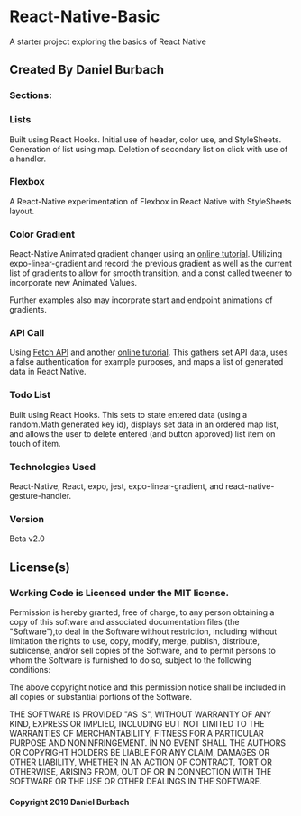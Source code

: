 # React-Native-Basic
A starter project exploring the basics of React Native

## Created By Daniel Burbach

### Sections:

### Lists
Built using React Hooks. Initial use of header, color use, and StyleSheets. Generation of list using map. Deletion of secondary list on click with use of a handler.

### Flexbox
A React-Native experimentation of Flexbox in React Native with StyleSheets layout.

### Color Gradient
React-Native Animated gradient changer using an [online tutorial](https://medium.com/@GroundControl/animating-gradients-in-react-native-8853dbd97d02). Utilizing expo-linear-gradient and record the previous gradient as well as the current list of gradients to allow for smooth transition, and a const called tweener to incorporate new Animated Values. 

Further examples also may incorprate start and endpoint animations of gradients.

### API Call
Using [Fetch API](https://facebook.github.io/react-native/docs/network) and another [online tutorial](https://www.youtube.com/watch?v=1yJu_4RkaIc). This gathers set API data, uses a false authentication for example purposes, and maps a list of generated data in React Native.

### Todo List
Built using React Hooks. This sets to state entered data (using a random.Math generated key id), displays set data in an ordered map list, and allows the user to delete entered (and button approved) list item on touch of item.

### __Technologies Used__

  React-Native, React, expo, jest, expo-linear-gradient, and react-native-gesture-handler.

### __Version__

Beta v2.0

## License(s)
### Working Code is Licensed under the MIT license.

Permission is hereby granted, free of charge, to any person obtaining a copy of this software and associated documentation files (the "Software"),to deal in the Software without restriction, including without limitation the rights to use, copy, modify, merge, publish, distribute, sublicense,
and/or sell copies of the Software, and to permit persons to whom the Software is furnished to do so, subject to the following conditions:

The above copyright notice and this permission notice shall be included in all copies or substantial portions of the Software.

THE SOFTWARE IS PROVIDED "AS IS", WITHOUT WARRANTY OF ANY KIND, EXPRESS OR IMPLIED, INCLUDING BUT NOT LIMITED TO THE WARRANTIES OF MERCHANTABILITY,
FITNESS FOR A PARTICULAR PURPOSE AND NONINFRINGEMENT. IN NO EVENT SHALL THE AUTHORS OR COPYRIGHT HOLDERS BE LIABLE FOR ANY CLAIM, DAMAGES OR OTHER LIABILITY,
WHETHER IN AN ACTION OF CONTRACT, TORT OR OTHERWISE, ARISING FROM, OUT OF OR IN CONNECTION WITH THE SOFTWARE OR THE USE OR OTHER DEALINGS IN THE SOFTWARE.

#### Copyright 2019 Daniel Burbach